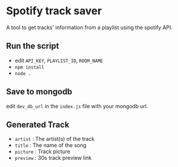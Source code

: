 # Spotify track saver

A tool to get tracks' information from a playlist using the spotify API.

## Run the script

* edit `API_KEY`, `PLAYLIST_ID`, `ROOM_NAME`
* `npm install`
* `node .`

## Save to mongodb

edit `dev_db_url` in the `index.js` file with your mongodb url.

## Generated Track

* `artist` : The artist(s) of the track
* `title` : The name of the song
* `picture` : Track picture
* `preview` : 30s track preview link
